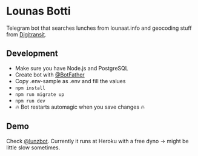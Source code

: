  # Lounas Botti

Telegram bot that searches lunches from lounaat.info and geocoding stuff from [Digitransit](https://digitransit.fi/en/developers/).

 ## Development
 - Make sure you have Node.js and PostgreSQL
 - Create bot with [@BotFather](https://t.me/botfather)
 - Copy .env-sample as .env and fill the values
 - `npm install`
 - `npm run migrate up`
 - `npm run dev`
 - 🔥 Bot restarts automagic when you save changes 🔥

## Demo
Check [@lunzbot](http://t.me/lunzbot). Currently it runs at Heroku with a free dyno -> might be little slow sometimes.